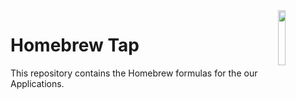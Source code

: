 <img src="https://brew.sh/assets/img/homebrew.svg" align="right" width="15%" height="15%" />

# Homebrew Tap

This repository contains the Homebrew formulas for the our Applications.
